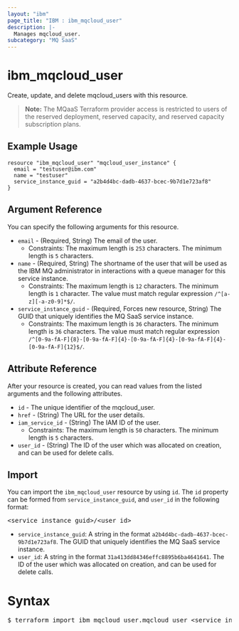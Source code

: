 ```yaml
---
layout: "ibm"
page_title: "IBM : ibm_mqcloud_user"
description: |-
  Manages mqcloud_user.
subcategory: "MQ SaaS"
---
```


# ibm_mqcloud_user

Create, update, and delete mqcloud_users with this resource.

> **Note:** The MQaaS Terraform provider access is restricted to users of the reserved deployment, reserved capacity, and reserved capacity subscription plans.

## Example Usage

```hcl
resource "ibm_mqcloud_user" "mqcloud_user_instance" {
  email = "testuser@ibm.com"
  name = "testuser"
  service_instance_guid = "a2b4d4bc-dadb-4637-bcec-9b7d1e723af8"
}
```

## Argument Reference

You can specify the following arguments for this resource.

* `email` - (Required, String) The email of the user.
  * Constraints: The maximum length is `253` characters. The minimum length is `5` characters.
* `name` - (Required, String) The shortname of the user that will be used as the IBM MQ administrator in interactions with a queue manager for this service instance.
  * Constraints: The maximum length is `12` characters. The minimum length is `1` character. The value must match regular expression `/^[a-z][-a-z0-9]*$/`.
* `service_instance_guid` - (Required, Forces new resource, String) The GUID that uniquely identifies the MQ SaaS service instance.
  * Constraints: The maximum length is `36` characters. The minimum length is `36` characters. The value must match regular expression `/^[0-9a-fA-F]{8}-[0-9a-fA-F]{4}-[0-9a-fA-F]{4}-[0-9a-fA-F]{4}-[0-9a-fA-F]{12}$/`.

## Attribute Reference

After your resource is created, you can read values from the listed arguments and the following attributes.

* `id` - The unique identifier of the mqcloud_user.
* `href` - (String) The URL for the user details.
* `iam_service_id` - (String) The IAM ID of the user.
  * Constraints: The maximum length is `50` characters. The minimum length is `5` characters.
* `user_id` - (String) The ID of the user which was allocated on creation, and can be used for delete calls.


## Import

You can import the `ibm_mqcloud_user` resource by using `id`.
The `id` property can be formed from `service_instance_guid`, and `user_id` in the following format:

<pre>
&lt;service_instance_guid&gt;/&lt;user_id&gt;
</pre>
* `service_instance_guid`: A string in the format `a2b4d4bc-dadb-4637-bcec-9b7d1e723af8`. The GUID that uniquely identifies the MQ SaaS service instance.
* `user_id`: A string in the format `31a413dd84346effc8895b6ba4641641`. The ID of the user which was allocated on creation, and can be used for delete calls.

# Syntax
<pre>
$ terraform import ibm_mqcloud_user.mqcloud_user &lt;service_instance_guid&gt;/&lt;user_id&gt;
</pre>
